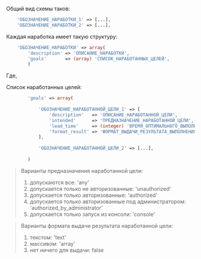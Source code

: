 Общий вид схемы таков:
```php
    'ОБОЗНАЧЕНИЕ_НАРАБОТКИ_1' => [...],
    'ОБОЗНАЧЕНИЕ_НАРАБОТКИ_2' => [...],
```

Каждая наработка имеет такую структуру:
```php
    'ОБОЗНАЧЕНИЕ_НАРАБОТКИ' => array(
        'description' => 'ОПИСАНИЕ_НАРАБОТКИ',
        'goals'       => (array) 'СПИСОК_НАРАБОТАННЫХ_ЦЕЛЕЙ',
        )
```

Где,

Список наработанных целей:
```php
        'goals' => array(
        
            'ОБОЗНАЧЕНИЕ_НАРАБОТАННОЙ_ЦЕЛИ_1' => [
                'description'   => 'ОПИСАНИЕ_НАРАБОТАННОЙ_ЦЕЛИ',
                'intended'      => 'ПРЕДНАЗНАЧЕНИЕ_НАРАБОТАННОЙ_ЦЕЛИ',
                'lead_time'     => (integer) 'ВРЕМЯ_ОПТИМАЛЬНОГО_ВЫПОЛНЕНИЯ_НАРАБОТАННОЙ_ЦЕЛИ_В_СЕКУНДАХ',
                'format_result' => 'ФОРМАТ_ВЫДАЧИ_РЕЗУЛЬТАТА_ВЫПОЛНЕНИЯ_НАРАБОТАННОЙ_ЦЕЛИ'
            ],
            
            'ОБОЗНАЧЕНИЕ_НАРАБОТАННОЙ_ЦЕЛИ_2' => [...],
            
        )
```

> Варианты предназначения наработанной цели: 
>
> 1. допускаются все: 'any'
> 2. допускается только не авторизованные: 'unauthorized'
> 3. допускается только авторизованные: 'authorized'
> 4. допускается только авторизованные под администратором: 'authorized_by_administrator'
> 5. допускается только запуск из консоли: 'console'

> Варианты формата выдачи результата наработанной цели: 
>
> 1. текстом: 'text'
> 2. массивом: 'array'
> 3. нет ничего для выдачи: false 